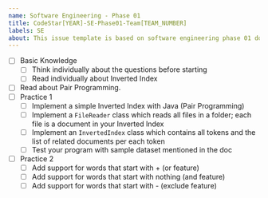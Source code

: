 ```yaml
---
name: Software Engineering - Phase 01
title: CodeStar[YEAR]-SE-Phase01-Team[TEAM_NUMBER]
labels: SE
about: This issue template is based on software engineering phase 01 document
---
```


-   [ ] Basic Knowledge
    -   [ ] Think individually about the questions before starting
    -   [ ] Read individually about Inverted Index
-   [ ] Read about Pair Programming.
-   [ ] Practice 1
    -   [ ] Implement a simple Inverted Index with Java (Pair Programming)
    -   [ ] Implement a `FileReader` class which reads all files in a folder; each file is a document in your Inverted Index
    -   [ ] Implement an `InvertedIndex` class which contains all tokens and the list of related documents per each token
    -   [ ] Test your program with sample dataset mentioned in the doc
-   [ ] Practice 2
    -   [ ] Add support for words that start with + (or feature)
    -   [ ] Add support for words that start with nothing (and feature)
    -   [ ] Add support for words that start with - (exclude feature)
